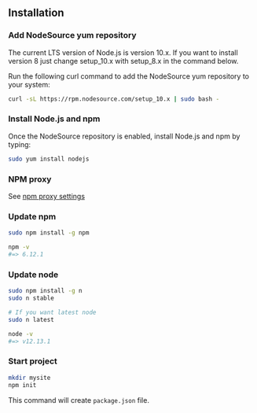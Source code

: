 ## Installation

### Add NodeSource yum repository

The current LTS version of Node.js is version 10.x. 
If you want to install version 8 just change setup_10.x with setup_8.x in the command below.

Run the following curl command to add the NodeSource yum repository to your system:

```bash
curl -sL https://rpm.nodesource.com/setup_10.x | sudo bash -
```

### Install Node.js and npm

Once the NodeSource repository is enabled, install Node.js and npm by typing:

```bash
sudo yum install nodejs
```

### NPM proxy

See [npm proxy settings](https://github.com/yesnik/linux-guides/blob/master/proxy.md#npm-proxy-settings)

### Update npm

```bash
sudo npm install -g npm

npm -v
#=> 6.12.1
```

### Update node

```bash
sudo npm install -g n
sudo n stable

# If you want latest node
sudo n latest

node -v
#=> v12.13.1
```

### Start project

```bash
mkdir mysite
npm init
```

This command will create `package.json` file.

